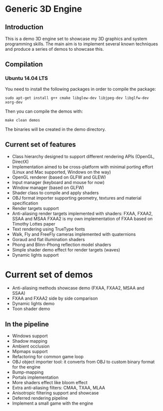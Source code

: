# Generic 3D Engine

## Introduction
This is a demo 3D engine set to showcase my 3D graphics and system programming skills. The main aim is to implement several known techniques and produce a series of demos to showcase this.

## Compilation

### Ubuntu 14.04 LTS

You need to install the following packages in order to compile the package:

    sudo apt-get install g++ cmake libglew-dev libjpeg-dev libglfw-dev xorg-dev

Then you can compile the demos with:

	make clean demos

The binaries will be created in the demo directory.

## Current set of features

* Class hierarchy designed to support different rendering APIs (OpenGL, DirectX)
* Implementation aimed to be cross-platform with minimal porting effort (Linux and Mac supported, Windows on the way)
* OpenGL renderer (based on GLFW and GLEW)
* Input manager (keyboard and mouse for now)
* Window manager (based on GLFW)
* Shader class to compile and apply shaders
* OBJ format importer supporting geometry, textures and material specification
* Render targets support
* Anti-aliasing render targets implemented with shaders: FXAA, FXAA2, SSAA and MSAA
    FXAA2 is my own implementation of FXAA based on Timothy Lottes paper
* Text rendering using TrueType fonts
* Walk, Fly and FreeFly cameras implemented with quaternions
* Goraud and flat illumination shaders
* Phong and Blinn-Phong reflection model shaders
* Simple shader demo effect for render targets (waves)
* Dynamic lights support

# Current set of demos
* Anti-aliasing methods showcase demo (FXAA, FXAA2, MSAA and SSAA)
* FXAA and FXAA2 side by side comparison
* Dynamic lights demo
* Toon shader demo

## In the pipeline
* Windows support
* Shadow mapping
* Ambient occlusion
* Mipmaps support
* Refactoring for common game loop
* OBJ object importer tool: it converts from OBJ to custom binary format for the engine
* Bump-mapping
* Portals implementation
* More shaders effect like bloom effect
* Extra anti-aliasing filters: CMAA, TXAA, MLAA
* Anisotropic filtering support and showcase
* Deferred rendering pipeline
* Implement a small game with the engine
